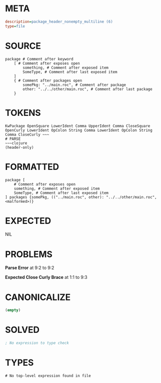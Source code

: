 # META
~~~ini
description=package_header_nonempty_multiline (6)
type=file
~~~
# SOURCE
~~~roc
package # Comment after keyword
	[ # Comment after exposes open
		something, # Comment after exposed item
		SomeType, # Comment after last exposed item
	]
	{ # Comment after packages open
		somePkg: "../main.roc", # Comment after package
		other: "../../other/main.roc", # Comment after last package
	}
~~~
# TOKENS
~~~text
KwPackage OpenSquare LowerIdent Comma UpperIdent Comma CloseSquare OpenCurly LowerIdent OpColon String Comma LowerIdent OpColon String Comma CloseCurly ~~~
# PARSE
~~~clojure
(header-only)
~~~
# FORMATTED
~~~roc
package [
	# Comment after exposes open
	something, # Comment after exposed item
	SomeType, # Comment after last exposed item
] packages {somePkg, (("../main.roc", other): "../../other/main.roc", <malformed>)}

~~~
# EXPECTED
NIL
# PROBLEMS
**Parse Error**
at 9:2 to 9:2

**Expected Close Curly Brace**
at 1:1 to 9:3

# CANONICALIZE
~~~clojure
(empty)
~~~
# SOLVED
~~~clojure
; No expression to type check
~~~
# TYPES
~~~roc
# No top-level expression found in file
~~~
